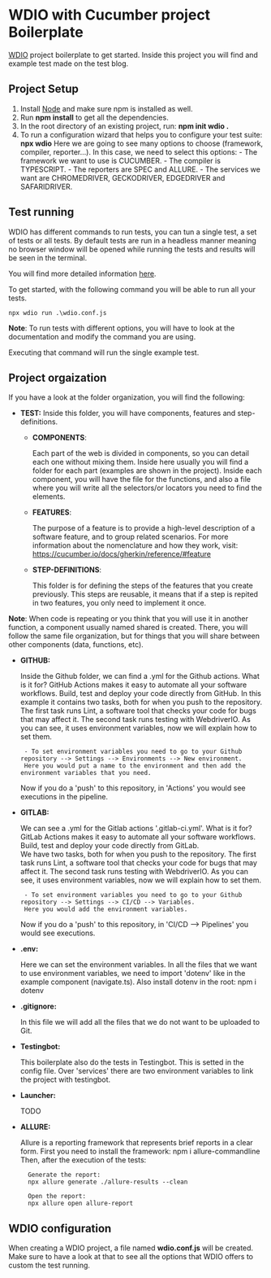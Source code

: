 # WDIO with Cucumber project Boilerplate

[WDIO](https://webdriver.io/) project boilerplate to get started. Inside this project you will find and example test made on the test blog.

## Project Setup

 1. Install [Node](https://nodejs.org/en/) and make sure npm is installed as well.
 2. Run **npm install** to get all the dependencies.
 3. In the root directory of an existing project, run: **npm init wdio .**
 4. To run a configuration wizard that helps you to configure your test suite: **npx wdio**
    Here we are going to see many options to choose (framework, compiler, reporter...).
    In this case, we need to select this options:
        - The framework we want to use is CUCUMBER.
        - The compiler is TYPESCRIPT.
        - The reporters are SPEC and ALLURE.
        - The services we want are CHROMEDRIVER, GECKODRIVER, EDGEDRIVER and SAFARIDRIVER.

## Test running 

WDIO has different commands to run tests, you can tun a single test, a set of tests or all tests. By default tests are run in a headless manner meaning no browser window will be opened while running the tests and results will be seen in the terminal.

You will find more detailed information [here](https://webdriver.io/docs/organizingsuites/).

To get started, with the following command you will be able to run all your tests.

    npx wdio run .\wdio.conf.js


**Note**: To run tests with different options, you will have to look at the documentation and modify the command you are using.

Executing that command will run the single example test.

## Project orgaization

If you have a look at the folder organization, you will find the following:

 - **TEST:** 
Inside this folder, you will have components, features and step-definitions.

    - **COMPONENTS**:

        Each part of the web is divided in components, so you can detail each one without mixing them. Inside here usually you will find a folder for each part (examples are shown in the project). 
        Inside each component, you will have the file for the functions, and also a file where you will write all the selectors/or locators you need to find the elements.

    - **FEATURES**:
        
        The purpose of a feature is to provide a high-level description of a software feature, and to group related scenarios.
        For more information about the nomenclature and how they work, visit: https://cucumber.io/docs/gherkin/reference/#feature

    - **STEP-DEFINITIONS**:

        This folder is for defining the steps of the features that you create previously. This steps are reusable, it means that if a step is repited in two features, you only need to implement it once.



**Note**: When code is repeating or you think that you will use it in another function, a component usually named shared is created. There, you will follow the same file organization, but for things that you will share between other components (data, functions, etc).

 - **GITHUB:** 

    Inside the Github folder, we can find a .yml for the Github actions. 
    What is it for?
    GitHub Actions makes it easy to automate all your software workflows. Build, test and deploy your code directly from GitHub.
    In this example it contains two tasks, both for when you push to the repository.
    The first task runs Lint, a software tool that checks your code for bugs that may affect it.
    The second task runs testing with WebdriverIO.
    As you can see, it uses environment variables, now we will explain how to set them.
        
        - To set environment variables you need to go to your Github repository --> Settings --> Environments --> New environment.
        Here you would put a name to the environment and then add the environment variables that you need.

    Now if you do a 'push' to this repository, in 'Actions' you would see executions in the pipeline.

 - **GITLAB:** 

    We can see a .yml for the Gitlab actions '.gitlab-ci.yml'.
    What is it for?
    GitLab Actions makes it easy to automate all your software workflows. Build, test and deploy your code directly from GitLab.    
    We have two tasks, both for when you push to the repository.
    The first task runs Lint, a software tool that checks your code for bugs that may affect it.
    The second task runs testing with WebdriverIO.
    As you can see, it uses environment variables, now we will explain how to set them.

        - To set environment variables you need to go to your Github repository --> Settings --> CI/CD --> Variables.
        Here you would add the environment variables.

    Now if you do a 'push' to this repository, in 'CI/CD --> Pipelines' you would see executions.

- **.env:**

    Here we can set the environment variables.
    In all the files that we want to use environment variables, we need to import 'dotenv' like in the example component (navigate.ts).
    Also install dotenv in the root:
        npm i dotenv

- **.gitignore:**

    In this file we will add all the files that we do not want to be uploaded to Git.

- **Testingbot:**

    This boilerplate also do the tests in Testingbot. This is setted in the config file.
    Over 'services' there are two environment variables to link the project with testingbot.

- **Launcher:**

    TODO

- **ALLURE:**

    Allure is a reporting framework that represents brief reports in a clear form.
    First you need to install the framework: npm i allure-commandline
    Then, after the execution of the tests:

        Generate the report:
        npx allure generate ./allure-results --clean

        Open the report:
        npx allure open allure-report


## WDIO configuration

When creating a WDIO project, a file named **wdio.conf.js** will be created. Make sure to have a look at that to see all the options that WDIO offers to custom the test running.